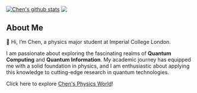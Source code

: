<a href="https://github.com/chenx820"><img align="center" src="https://github-readme-stats.vercel.app/api?username=chenx820&show_icons=true&include_all_commits=true&theme=buefy&hide_border=true" alt="Chen's github stats" /></a>  <a href="https://github.com/chenx820"><img align="center" src="https://github-readme-stats.vercel.app/api/top-langs/?username=chenx820&layout=compact&theme=buefy&hide_border=true" /></a> 


## About Me 
👋 Hi, I’m Chen, a physics major student at Imperial College London. 

I am passionate about exploring the fascinating realms of **Quantum Computing** and **Quantum Information**. My academic journey has equipped me with a solid foundation in physics, and I am enthusiastic about applying this knowledge to cutting-edge research in quantum technologies.

Click here to explore [Chen's Physics World](https://chenx820.github.io/)!     



